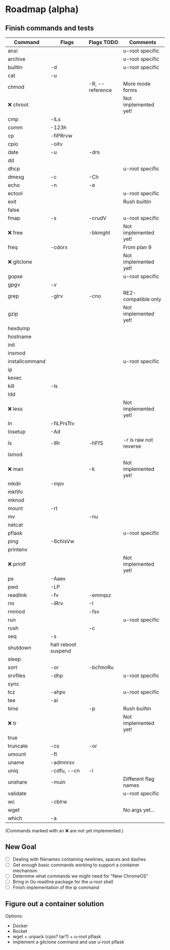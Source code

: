 # Roadmap (alpha)

## Finish commands and tests

| Command        | Flags         | Flags TODO      | Comments               |
| -------------- | ------------- | --------------- | ---------------------- |
| ansi           |               |                 | u-root specific        |
| archive        |               |                 | u-root specific        |
| builtin        | -d            |                 | u-root specific        |
| cat            | -u            |                 |                        |
| chmod          |               | -R, --reference | More mode forms        |
| :x: chroot     |               |                 | Not implemented yet!   |
| cmp            | -lLs          |                 |                        |
| comm           | -123h         |                 |                        |
| cp             | -fiPRrvw      |                 |                        |
| cpio           | -oitv         |                 |                        |
| date           | -u            | -drs            |                        |
| dd             |               |                 |                        |
| dhcp           |               |                 | u-root specific        |
| dmesg          | -c            | -Clr            |                        |
| echo           | -n            | -e              |                        |
| ectool         |               |                 | u-root specific        |
| exit           |               |                 | Rush builtin           |
| false          |               |                 |                        |
| fmap           | -s            | -crudV          | u-root specific        |
| :x: free       |               | -bkmght         | Not implemented yet!   |
| freq           | -cdorx        |                 | From plan 9            |
| :x: gitclone   |               |                 | Not implemented yet!   |
| gopxe          |               |                 | u-root specific        |
| gpgv           | -v            |                 |                        |
| grep           | -glrv         | -cno            | RE2-compatible only    |
| gzip           |               |                 | Not implemented yet!   |
| hexdump        |               |                 |                        |
| hostname       |               |                 |                        |
| init           |               |                 |                        |
| insmod         |               |                 |                        |
| installcommand |               |                 | u-root specific        |
| ip             |               |                 |                        |
| kexec          |               |                 |                        |
| kill           | -ls           |                 |                        |
| ldd            |               |                 |                        |
| :x: less       |               |                 | Not implemented yet!   |
| ln             | -fiLPrsTtv    |                 |                        |
| losetup        | -Ad           |                 |                        |
| ls             | -lRr          | -hFfS           | -r is raw not reverse  |
| lsmod          |               |                 |                        |
| :x: man        |               | -k              | Not implemented yet!   |
| mkdir          | -mpv          |                 |                        |
| mkfifo         |               |                 |                        |
| mknod          |               |                 |                        |
| mount          | -rt           |                 |                        |
| mv             |               | -nu             |                        |
| netcat         |               |                 |                        |
| pflask         |               |                 | u-root specific        |
| ping           | -6chisVw      |                 |                        |
| printenv       |               |                 |                        |
| :x: printf     |               |                 | Not implemented yet!   |
| ps             | -Aaex         |                 |                        |
| pwd            | -LP           |                 |                        |
| readlink       | -fv           | -emnqsz         |                        |
| rm             | -iRrv         | -I              |                        |
| rmmod          |               | -fsv            |                        |
| run            |               |                 | u-root specific        |
| rush           |               | -c              |                        |
| seq            | -s            |                 |                        |
| shutdown       | halt reboot suspend |           |
| sleep          |               |                 |                        |
| sort           | -or           | -bcfmnRu        |                        |
| srvfiles       | -dhp          |                 | u-root specific        |
| sync           |               |                 |                        |
| tcz            | -ahpv         |                 | u-root specific        |
| tee            | -ai           |                 |                        |
| time           |               | -p              | Rush builtin           |
| :x: tr         |               |                 | Not implemented yet!   |
| true           |               |                 |                        |
| truncate       | -cs           | -or             |                        |
| umount         | -fl           |                 |                        |
| uname          | -admnrsv      |                 |                        |
| uniq           | -cdfu, --cn   | -i              |                        |
| unshare        | -muin         |                 | Different flag names   |
| validate       |               |                 | u-root specific        |
| wc             | -cblrw        |                 |                        |
| wget           |               |                 | No args yet...         |
| which          | -a            |                 |                        |

(Commands marked with an :x: are not yet implemented.)

## New Goal
- [ ] Dealing with filenames containing newlines, spaces and dashes
- [ ] Get enough basic commands working to support a container mechanism.
- [ ] Determine what commands we might need for "New ChromeOS"
- [ ] Bring in Go readline package for the u-root shell
- [ ] Finish implementation of the ip command

## Figure out a container solution
Options:

* Docker
* Rocket
* wget + unpack (cpio? tar?) + u-root pflask
* implement a gitclone command and use u-root pflask
